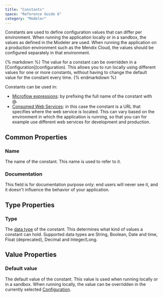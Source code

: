 ```yaml
---
title: "Constants"
space: "Reference Guide 6"
category: "Modeler"
---
```



Constants are used to define configuration values that can differ per environment. When running the application locally or in a sandbox, the values as defined in the Modeler are used. When running the application on a production environment such as the Mendix Cloud, the values should be configured separately in that environment.

<div class="alert alert-success">{% markdown %}
The value for a constant can be overridden in a [Configuration](configuration). This allows you to run locally using different values for one or more constants, without having to change the default value for the constant every time.
{% endmarkdown %}</div>

Constants can be used in:

*   [Microflow expressions](microflow-expressions): by prefixing the full name of the constant with @.
*   [Consumed Web Services](consumed-web-services): in this case the constant is a URL that specifies where the web service is located. This can vary based on the environment in which the application is running, so that you can for example use different web services for development and production.

## Common Properties

### Name

The name of the constant. This name is used to refer to it.

### Documentation

This field is for documentation purpose only: end users will never see it, and it doesn't influence the behavior of your application.

## Type Properties

### Type

The [data type](data-types) of the constant. This determines what kind of values a constant can hold. Supported data types are String, Boolean, Date and time, Float (deprecated), Decimal and Integer/Long.

## Value Properties

### Default value

The default value of the constant. This value is used when running locally or in a sandbox. When running locally, the value can be overridden in the currently selected [Configuration](configuration).

